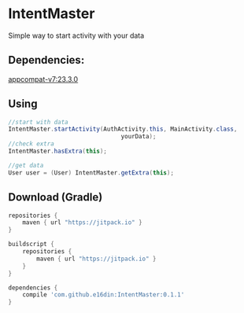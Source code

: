# IntentMaster
Simple way to start activity with your data

## Dependencies:
[appcompat-v7:23.3.0](http://developer.android.com/intl/ru/tools/support-library/features.html#v7-appcompat)

## Using

```java
//start with data
IntentMaster.startActivity(AuthActivity.this, MainActivity.class,
                                yourData);                              
//check extra
IntentMaster.hasExtra(this);

//get data
User user = (User) IntentMaster.getExtra(this);
```

## Download (Gradle)

```groovy
repositories {
    maven { url "https://jitpack.io" }
}

buildscript {
    repositories {
        maven { url "https://jitpack.io" }
    }
}

dependencies {
    compile 'com.github.e16din:IntentMaster:0.1.1'
}
```
